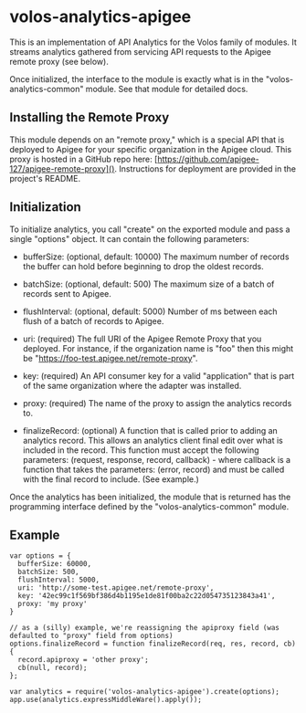 # volos-analytics-apigee

This is an implementation of API Analytics for the Volos family of modules. It streams analytics gathered from
servicing API requests to the Apigee remote proxy (see below).

Once initialized, the interface to the module is exactly what is in the "volos-analytics-common" module. See
that module for detailed docs.

## Installing the Remote Proxy

This module depends on an "remote proxy," which is a special API that is deployed to Apigee for your specific
organization in the Apigee cloud. This proxy is hosted in a GitHub repo here: 
[https://github.com/apigee-127/apigee-remote-proxy](). Instructions for deployment are provided in the project's README. 


## Initialization

To initialize analytics, you call "create" on the exported module and pass a single "options" object.
It can contain the following parameters:

* bufferSize: (optional, default: 10000) The maximum number of records the buffer can hold before beginning to drop 
      the oldest records. 
* batchSize: (optional, default: 500) The maximum size of a batch of records sent to Apigee.
* flushInterval: (optional, default: 5000) Number of ms between each flush of a batch of records to Apigee.

* uri: (required) The full URI of the Apigee Remote Proxy that you deployed. For instance, if the organization name is 
      "foo" then this might be "https://foo-test.apigee.net/remote-proxy".
* key: (required) An API consumer key for a valid "application" that is part of the same organization where the adapter
      was installed.
* proxy: (required) The name of the proxy to assign the analytics records to. 

* finalizeRecord: (optional) A function that is called prior to adding an analytics record. This allows an analytics
      client final edit over what is included in the record. This function must accept the following parameters:
      (request, response, record, callback) - where callback is a function that takes the parameters: (error, record) 
      and must be called with the final record to include. (See example.)

Once the analytics has been initialized, the module that is returned has the programming interface defined
by the "volos-analytics-common" module.

## Example

    var options = {
      bufferSize: 60000,
      batchSize: 500,
      flushInterval: 5000,
      uri: 'http://some-test.apigee.net/remote-proxy',
      key: '42ec99c1f569bf386d4b1195e1de81f00ba2c22d054735123843a41',
      proxy: 'my proxy'
    }

    // as a (silly) example, we're reassigning the apiproxy field (was defaulted to "proxy" field from options)
    options.finalizeRecord = function finalizeRecord(req, res, record, cb) {
      record.apiproxy = 'other proxy';
      cb(null, record);
    };

    var analytics = require('volos-analytics-apigee').create(options);
    app.use(analytics.expressMiddleWare().apply());
    